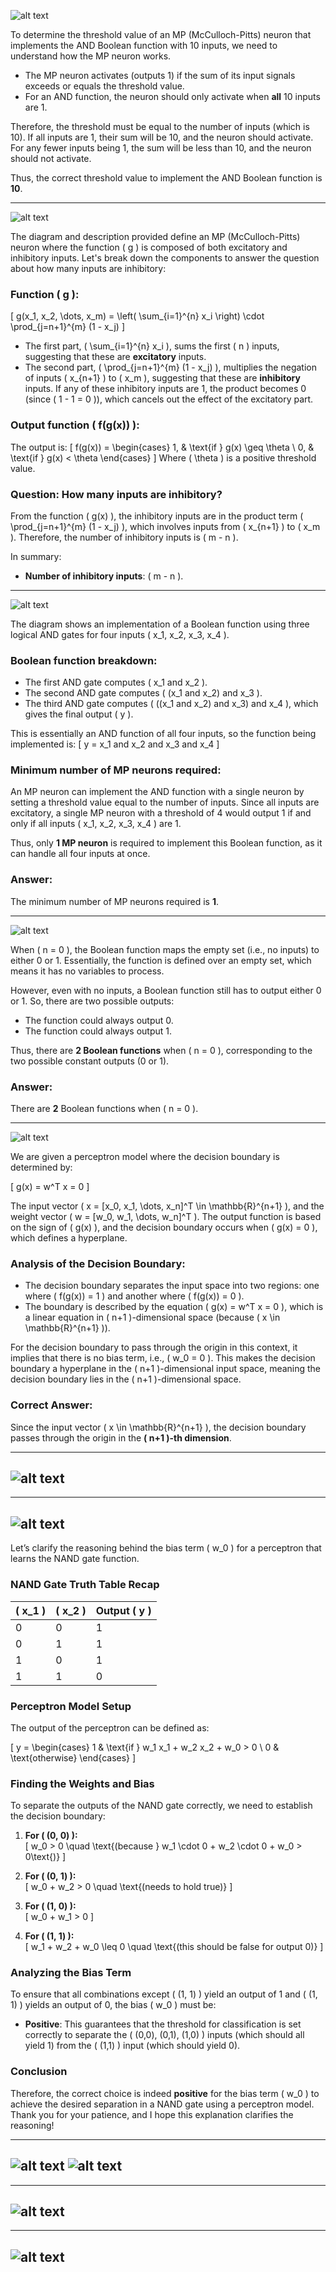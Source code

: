 ![alt text](image.png)

To determine the threshold value of an MP (McCulloch-Pitts) neuron that implements the AND Boolean function with 10 inputs, we need to understand how the MP neuron works.

- The MP neuron activates (outputs 1) if the sum of its input signals exceeds or equals the threshold value.
- For an AND function, the neuron should only activate when **all** 10 inputs are 1. 

Therefore, the threshold must be equal to the number of inputs (which is 10). If all inputs are 1, their sum will be 10, and the neuron should activate. For any fewer inputs being 1, the sum will be less than 10, and the neuron should not activate.

Thus, the correct threshold value to implement the AND Boolean function is **10**.

---
![alt text](image-1.png)

The diagram and description provided define an MP (McCulloch-Pitts) neuron where the function \( g \) is composed of both excitatory and inhibitory inputs. Let's break down the components to answer the question about how many inputs are inhibitory:

### Function \( g \):
\[
g(x_1, x_2, \dots, x_m) = \left( \sum_{i=1}^{n} x_i \right) \cdot \prod_{j=n+1}^{m} (1 - x_j)
\]

- The first part, \( \sum_{i=1}^{n} x_i \), sums the first \( n \) inputs, suggesting that these are **excitatory** inputs.
- The second part, \( \prod_{j=n+1}^{m} (1 - x_j) \), multiplies the negation of inputs \( x_{n+1} \) to \( x_m \), suggesting that these are **inhibitory** inputs. If any of these inhibitory inputs are 1, the product becomes 0 (since \( 1 - 1 = 0 \)), which cancels out the effect of the excitatory part.

### Output function \( f(g(x)) \):
The output is:
\[
f(g(x)) = \begin{cases} 
1, & \text{if } g(x) \geq \theta \\
0, & \text{if } g(x) < \theta 
\end{cases}
\]
Where \( \theta \) is a positive threshold value.

### Question: How many inputs are inhibitory?

From the function \( g(x) \), the inhibitory inputs are in the product term \( \prod_{j=n+1}^{m} (1 - x_j) \), which involves inputs from \( x_{n+1} \) to \( x_m \). Therefore, the number of inhibitory inputs is \( m - n \).

In summary:
- **Number of inhibitory inputs**: \( m - n \).
---
![alt text](image-2.png)

The diagram shows an implementation of a Boolean function using three logical AND gates for four inputs \( x_1, x_2, x_3, x_4 \).

### Boolean function breakdown:
- The first AND gate computes \( x_1 and x_2 \).
- The second AND gate computes \( (x_1 and x_2) and x_3 \).
- The third AND gate computes \( ((x_1 and x_2) and x_3) and x_4 \), which gives the final output \( y \).

This is essentially an AND function of all four inputs, so the function being implemented is:
\[
y = x_1 and x_2 and x_3 and x_4
\]

### Minimum number of MP neurons required:
An MP neuron can implement the AND function with a single neuron by setting a threshold value equal to the number of inputs. Since all inputs are excitatory, a single MP neuron with a threshold of 4 would output 1 if and only if all inputs \( x_1, x_2, x_3, x_4 \) are 1.

Thus, only **1 MP neuron** is required to implement this Boolean function, as it can handle all four inputs at once.

### Answer:
The minimum number of MP neurons required is **1**.

---
![alt text](image-3.png)

When \( n = 0 \), the Boolean function maps the empty set (i.e., no inputs) to either 0 or 1. Essentially, the function is defined over an empty set, which means it has no variables to process.

However, even with no inputs, a Boolean function still has to output either 0 or 1. So, there are two possible outputs: 
- The function could always output 0.
- The function could always output 1.

Thus, there are **2 Boolean functions** when \( n = 0 \), corresponding to the two possible constant outputs (0 or 1).

### Answer: 
There are **2** Boolean functions when \( n = 0 \).

---
![alt text](image-4.png)

We are given a perceptron model where the decision boundary is determined by:

\[
g(x) = w^T x = 0
\]

The input vector \( x = [x_0, x_1, \dots, x_n]^T \in \mathbb{R}^{n+1} \), and the weight vector \( w = [w_0, w_1, \dots, w_n]^T \). The output function is based on the sign of \( g(x) \), and the decision boundary occurs when \( g(x) = 0 \), which defines a hyperplane.

### Analysis of the Decision Boundary:

- The decision boundary separates the input space into two regions: one where \( f(g(x)) = 1 \) and another where \( f(g(x)) = 0 \).
- The boundary is described by the equation \( g(x) = w^T x = 0 \), which is a linear equation in \( n+1 \)-dimensional space (because \( x \in \mathbb{R}^{n+1} \)).
  
For the decision boundary to pass through the origin in this context, it implies that there is no bias term, i.e., \( w_0 = 0 \). This makes the decision boundary a hyperplane in the \( n+1 \)-dimensional input space, meaning the decision boundary lies in the \( n+1 \)-dimensional space.

### Correct Answer:
Since the input vector \( x \in \mathbb{R}^{n+1} \), the decision boundary passes through the origin in the **\( n+1 \)-th dimension**.

---
![alt text](image-5.png)
---

---
![alt text](image-6.png)
---
Let’s clarify the reasoning behind the bias term \( w_0 \) for a perceptron that learns the NAND gate function.

### NAND Gate Truth Table Recap

| \( x_1 \) | \( x_2 \) | Output \( y \) |
|-----------|-----------|-----------------|
|     0     |     0     |        1        |
|     0     |     1     |        1        |
|     1     |     0     |        1        |
|     1     |     1     |        0        |

### Perceptron Model Setup

The output of the perceptron can be defined as:

\[
y = \begin{cases} 
1 & \text{if } w_1 x_1 + w_2 x_2 + w_0 > 0 \\
0 & \text{otherwise}
\end{cases}
\]

### Finding the Weights and Bias

To separate the outputs of the NAND gate correctly, we need to establish the decision boundary:

1. **For \( (0, 0) \):**  
   \[
   w_0 > 0 \quad \text{(because } w_1 \cdot 0 + w_2 \cdot 0 + w_0 > 0\text{)}
   \]

2. **For \( (0, 1) \):**  
   \[
   w_0 + w_2 > 0 \quad \text{(needs to hold true)} 
   \]

3. **For \( (1, 0) \):**  
   \[
   w_0 + w_1 > 0
   \]

4. **For \( (1, 1) \):**  
   \[
   w_1 + w_2 + w_0 \leq 0 \quad \text{(this should be false for output 0)} 
   \]

### Analyzing the Bias Term

To ensure that all combinations except \( (1, 1) \) yield an output of 1 and \( (1, 1) \) yields an output of 0, the bias \( w_0 \) must be:

- **Positive**: This guarantees that the threshold for classification is set correctly to separate the \( (0,0), (0,1), (1,0) \) inputs (which should all yield 1) from the \( (1,1) \) input (which should yield 0).

### Conclusion

Therefore, the correct choice is indeed **positive** for the bias term \( w_0 \) to achieve the desired separation in a NAND gate using a perceptron model. Thank you for your patience, and I hope this explanation clarifies the reasoning!

---
![alt text](image-7.png)
![alt text](image-8.png)
---
---
![alt text](image-9.png)
---
---
![alt text](image-10.png)
---